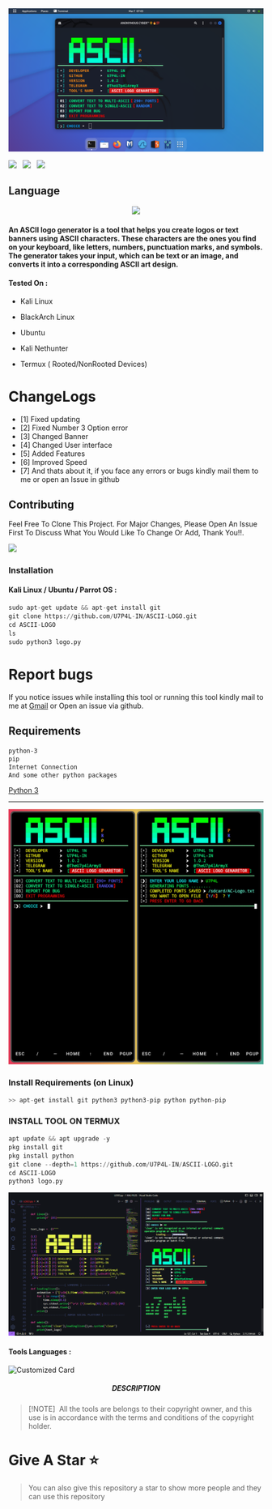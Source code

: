 <img src="/Image/demo2.png" float="center">

<p>
 <img src="https://img.shields.io/github/stars/U7P4L-IN/ASCII-LOGO?color=%23DF0067&style=for-the-badge"/> &nbsp;
 <img src="https://img.shields.io/github/forks/U7P4L-IN/ASCII-LOGO?color=%239999FF&style=for-the-badge"/> &nbsp;
 <img src="https://img.shields.io/github/license/U7P4L-IN/ASCII-LOGO?color=%23E8E8E8&style=for-the-badge"/> &nbsp;
 
</p>

## Language</br>

 <p align="center"><img src="https://img.shields.io/badge/Python-FFDD00?style=for-the-badge&logo=python&logoColor=blue"/>
 

#### An ASCII logo generator is a tool that helps you create logos or text banners using ASCII characters. These characters are the ones you find on your keyboard, like letters, numbers, punctuation marks, and symbols. The generator takes your input, which can be text or an image, and converts it into a corresponding ASCII art design.

#### Tested On :

* Kali Linux

* BlackArch Linux

* Ubuntu

* Kali Nethunter

* Termux ( Rooted/NonRooted Devices)

# ChangeLogs
- [1] Fixed updating
- [2] Fixed Number 3 Option error
- [3] Changed Banner
- [4] Changed User interface
- [5] Added Features
- [6] Improved Speed
- [7] And thats about it, if you face any errors or bugs kindly mail them to me or open an Issue in github

## Contributing
Feel Free To Clone This Project. For Major Changes, Please Open An Issue First To Discuss What You Would Like To Change Or Add, Thank You!!.

<img src="https://github.com/U7P4L-IN/U7P4L-IN/blob/master/Warning.gif" float="center">

### Installation
#### Kali Linux / Ubuntu / Parrot OS :
```python
sudo apt-get update && apt-get install git
git clone https://github.com/U7P4L-IN/ASCII-LOGO.git
cd ASCII-LOGO
ls
sudo python3 logo.py
```

# Report bugs
If you notice issues while installing this tool or running this tool kindly mail to me at <a href="mailto: lisame0007@gmail.com">Gmail</a> or Open an issue via github.

## Requirements 
```
python-3
pip
Internet Connection
And some other python packages
``` 
[Python 3](https://www.python.org/downloads/)

<hr>

<img src="/Image/demo1.jpg" alt="ASCII-LOGO v1.0.2" float="center"/>

### Install Requirements (on Linux)

```python
>> apt-get install git python3 python3-pip python python-pip
```

### INSTALL TOOL ON TERMUX
```python
apt update && apt upgrade -y
pkg install git
pkg install python
git clone --depth=1 https://github.com/U7P4L-IN/ASCII-LOGO.git
cd ASCII-LOGO
python3 logo.py
```
<img src="/Image/result.png" alt="ASCII-LOGO v1.0.2" float="center"/>

#### Tools Languages :

![Customized Card](https://github-readme-stats.vercel.app/api/pin?username=U7P4L-IN&repo=ASCII-LOGO&title_color=fff&icon_color=f9f9f9&text_color=9f9f9f&bg_color=151515)


<h5 align="center"><b>DESCRIPTION</b></h5>

> [!NOTE]  
> All the tools are belongs to their copyright owner, and this use is in accordance with the terms and conditions of the copyright holder.

# Give A Star ⭐

> You can also give this repository a star to show more people and they can use this repository
